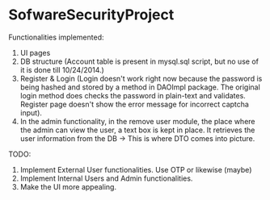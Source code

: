 SofwareSecurityProject
======================

Functionalities implemented:

1. UI pages
2. DB structure (Account table is present in mysql.sql script, but no use of it is done till 10/24/2014.)
3. Register & Login (Login doesn't work right now because the password is being hashed and stored by a method in DAOImpl package. The original login method does checks the password in plain-text and validates. Register page doesn't show the error message for incorrect captcha input).
4. In the admin functionality, in the remove user module, the place where the admin can view the user, a text box is kept in place. It retrieves the user information from the DB -> This is where DTO comes into picture.

TODO:
1. Implement External User functionalities. Use OTP or likewise (maybe)
2. Implement Internal Users and Admin functionalities.
3. Make the UI more appealing.